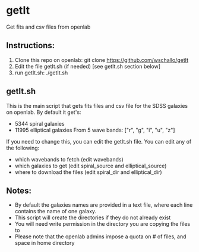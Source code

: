# getIt
Get fits and csv files from openlab

## Instructions:
1) Clone this repo on openlab: git clone https://github.com/wschallo/getIt
2) Edit the file getIt.sh (if needed) [see getIt.sh section below]
3) run getIt.sh: ./getIt.sh


## getIt.sh
This is the main script that gets fits files and csv file for the SDSS galaxies on openlab.
By default it get's:
  - 5344 spiral galaxies
  - 11995 elliptical galaxies
 From 5 wave bands: ["r", "g", "i", "u", "z"]
 
 If you need to change this, you can edit the getIt.sh file. 
 You can edit any of the following:
  - which wavebands to fetch (edit wavebands)
  - which galaxies to get (edit spiral_source and elliptical_source) 
  - where to download the files (edit spiral_dir and elliptical_dir) 

## Notes:
  - By default the galaxies names are provided in a text file, where each line contains the name of one galaxy.
  - This script will create the directories if they do not already exist
  - You will need write permission in the directory you are copying the files to
  - Please note that the openlab admins impose a quota on # of files, and space in home directory

